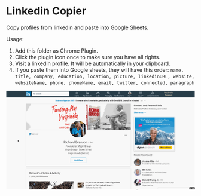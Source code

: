 # Linkedin Copier

Copy profiles from linkedin and paste into Google Sheets.

Usage:

1. Add this folder as Chrome Plugin.
2. Click the plugin icon once to make sure you have all rights.
3. Visit a linkedin profile. It will be automatically in your clipboard.
4. If you paste them into Google sheets, they will have this order: `name,
   title, company, education, location, picture, linkedinURL, website,
   websiteName, phone, phoneName, email, twitter, connected, paragraph`

![Demo](linkedin-copier.gif)

